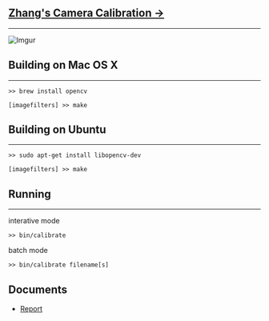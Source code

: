 [Zhang's Camera Calibration &rarr;](http://ieeexplore.ieee.org/xpls/abs_all.jsp?arnumber=1087109&tag=1)
-------------------------
- - -

![Imgur](http://i.imgur.com/ff2Iv.png)


Building on Mac OS X
--------------------
- - -

	>> brew install opencv
	
	[imagefilters] >> make
	

Building on Ubuntu
------------------
- - -

	>> sudo apt-get install libopencv-dev
	
	[imagefilters] >> make
	
Running
-------
- - -
	
interative mode  

	>> bin/calibrate

batch mode

	>> bin/calibrate filename[s]


Documents
---------

* [Report](https://github.com/downloads/vbajpai/cameracalibration/report.pdf)
